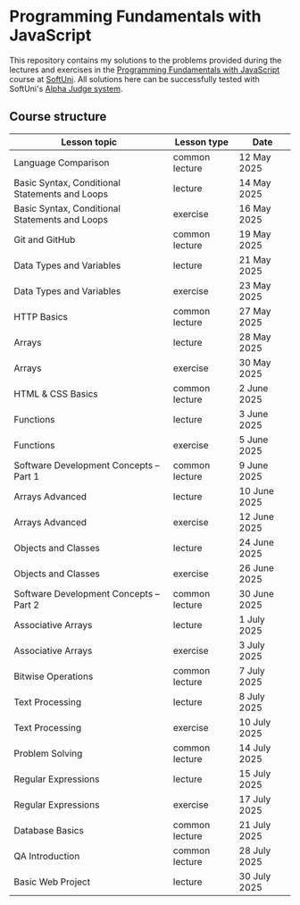 Programming Fundamentals with JavaScript
========================================

This repository contains my solutions to the problems provided during the lectures and exercises in the [Programming Fundamentals with JavaScript](https://softuni.bg/trainings/4939/programming-fundamentals-with-javascript-may-2025) course at [SoftUni](https://softuni.bg). All solutions here can be successfully tested with SoftUni's [Alpha Judge system](https://alpha.judge.softuni.org).

Course structure
----------------

| Lesson topic                                   | Lesson type    | Date         |
| ---------------------------------------------- | -------------- | ------------ |
| Language Comparison                            | common lecture | 12 May 2025  |
| Basic Syntax, Conditional Statements and Loops | lecture        | 14 May 2025  |
| Basic Syntax, Conditional Statements and Loops | exercise       | 16 May 2025  |
| Git and GitHub                                 | common lecture | 19 May 2025  |
| Data Types and Variables                       | lecture        | 21 May 2025  |
| Data Types and Variables                       | exercise       | 23 May 2025  |
| HTTP Basics                                    | common lecture | 27 May 2025  |
| Arrays                                         | lecture        | 28 May 2025  |
| Arrays                                         | exercise       | 30 May 2025  |
| HTML & CSS Basics                              | common lecture | 2 June 2025  |
| Functions                                      | lecture        | 3 June 2025  |
| Functions                                      | exercise       | 5 June 2025  |
| Software Development Concepts – Part 1         | common lecture | 9 June 2025  |
| Arrays Advanced                                | lecture        | 10 June 2025 |
| Arrays Advanced                                | exercise       | 12 June 2025 |
| Objects and Classes                            | lecture        | 24 June 2025 |
| Objects and Classes                            | exercise       | 26 June 2025 |
| Software Development Concepts – Part 2         | common lecture | 30 June 2025 |
| Associative Arrays                             | lecture        | 1 July 2025  |
| Associative Arrays                             | exercise       | 3 July 2025  |
| Bitwise Operations                             | common lecture | 7 July 2025  |
| Text Processing                                | lecture        | 8 July 2025  |
| Text Processing                                | exercise       | 10 July 2025 |
| Problem Solving                                | common lecture | 14 July 2025 |
| Regular Expressions                            | lecture        | 15 July 2025 |
| Regular Expressions                            | exercise       | 17 July 2025 |
| Database Basics                                | common lecture | 21 July 2025 |
| QA Introduction                                | common lecture | 28 July 2025 |
| Basic Web Project                              | lecture        | 30 July 2025 |
